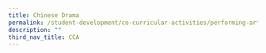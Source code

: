 ```yaml
---
title: Chinese Drama
permalink: /student-development/co-curricular-activities/performing-arts-groups/chinese-drama
description: ""
third_nav_title: CCA
---
```

